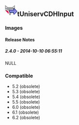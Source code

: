 ## <img src='./logo.jpg' width='40' height='40'>tUniservCDHInput

### Images




#### Release Notes

##### 2.4.0 - 2014-10-10 06:55:11
NULL
### Compatible
 -  5.2 (obsolete)
 -   5.3 (obsolete)
 -   5.4 (obsolete)
 -   5.5 (obsolete)
 -   6.0 (obsolete)
 -   6.1 (obsolete)
 -   6.2 (obsolete)